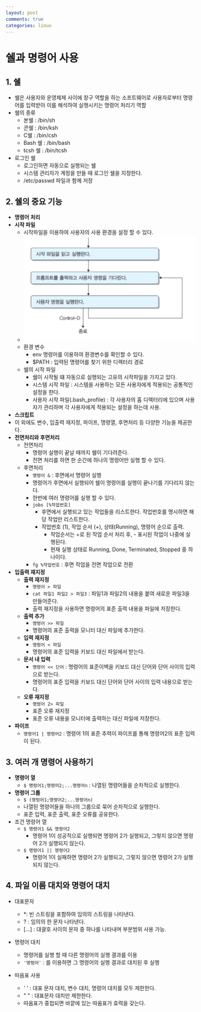 ```yaml
---
layout: post
comments: true
categories: linux
---
```




# 쉘과 명령어 사용



## 1. 쉘

- 쉘은 사용자와 운영체제 사이에 창구 역할을 하는 소프트웨어로 사용자로부터 명령어를 입력받아 이를 해석하여 실행시키는 명령어 처리기 역할
- 쉘의 종류
  - 본쉘 : /bin/sh
  - 콘쉘 : /bin/ksh
  - C쉘 :  /bin/csh
  - Bash 쉘 : /bin/bash
  - tcsh 쉘 :  /bin/tcsh
- 로그인 쉘
  - 로그인하면 자동으로 실행되는 쉘
  - 시스템 관리자가 계정을 만들 때 로그인 쉘을 지정한다.
  - /etc/passwd 파일과 함께 저장





## 2. 쉘의 중요 기능

- **명령어 처리**
- **시작 파일**
  - 시작파일을 이용하여 사용자의 사용 환경을 설정 할 수 있다.
  - ![](../../assets/linux/shell.PNG)
  - 환경 변수
    - env 명령어를 이용하여 환경변수를 확인할 수 있다.
    - $PATH : 입력된 명령어를 찾기 위한 디렉터리 경로
  - 쉘의 시작 파일
    - 쉘이 시작될 떄 자동으로 실행되는 고유의 시작파일을 가지고 있다.
    - 시스템 시작 파일 : 시스템을 사용하는 모든 사용자에게 적용되는 공통적인 설정을 한다.
    - 사용자 시작 파일(.bash_profile) : 각 사용자의 홈 디렉터리에 있으며 사용자가 관리하며 각 사용자에게 적용되는 설정을 하는데 사용.
- **스크립트**
- 이 외에도 변수, 입출력 재지정, 파이프, 명령열, 후면처리 등 다양한 기능을 제공한다.
- **전면처리와 후면처리**
  - 전면처리
    - 명령어 실행이 끝날 때까지 쉘이 기다려준다.
    - 전면 처리를 하면 한 순간에 하나의 명령어만 실행 할 수 있다.
  - 후면처리
    - `명령어 &` : 후면에서 명령어 실행
    - 명령어가 후면에서 실행되어 쉘이 명령어를 실행이 끝나기를 기다리지 않는다.
    - 한번에 여러 명령어를 실행 할 수 있다.
    - `jobs [%작업번호]`
      - 후면에서 실행되고 있는 작업들을 리스트한다. 작업번호를 명시하면 해당 작업만 리스트한다.
      - 작업번호 (1), 작업 순서 (+), 상태(Running), 명령어 순으로 출력.
        - 작업순서는 +로 된 작업 순서 처리 후, - 표시된 작업이 나중에 실행된다.
        - 현재 실행 상태로 Running, Done, Terminated, Stopped 중 하나이다.
    - `fg %작업번호` : 후면 작업을 전면 작업으로 전환
- **입출력 재지정**
  - **출력 재지정**
    - `명령어 > 파일`
    - `cat 파일1 파일2 > 파일3` : 파일1과 파일2의 내용을 붙여 새로운 파일3을 만들어준다.
    - 출력 재지정을 사용하면 명령어의 표준 출력 내용을 파일에 저장한다.
  - **출력 추가**
    - `명령어 >> 파일`
    - 명령어의 표준 출력을 모니터 대신 파일에 추가한다.
  - **입력 재지정**
    - `명령어 < 파일`
    - 명령어의 표준 입력을 키보드 대신 파일에서 받는다.
  - **문서 내 입력**
    - `명령어 << 단어` : 명령어의 표준이벽을 키보드 대신 단어와 단어 사이의 입력으로 받는다.
    - 명령어의 표준 입력을 키보드 대신 단어와 단어 사이의 입력 내용으로 받는다.
  - **오류 재지정**
    - `명령어 2> 파일`
    - 표준 오류 재지정
    - 표준 오류 내용을 모니터에 출력하는 대신 파일에 저장한다.
- **파이프**
  - `명령어1 | 명령어2` : 명령어 1의 표준 추력이 파이프를 통해 명령어2의 표준 입력이 된다.



## 3. 여러 개 명령어 사용하기

- **명령어 열**
  - `$ 명렁어1;명령어2;...명령어n` : 나열된 명령어들을 순차적으로 실행한다.
- **명령어 그룹**
  - `$ (명렁어1;명령어2;...명령어n)`
  - 나열된 명령어들을 하나의 그룹으로 묶어 순차적으로 실행한다.
  - 표준 입력, 표준 출력, 표준 오류를 공유한다.
- 조건 명령어 열
  - `$ 명령어1 && 명령어2`
    - 명령어 1이 성공적으로 실행되면 명령어 2가 실행되고, 그렇지 않으면 명령어 2가 실행되지 않는다.
  - `$ 명령어1 || 명령어2`
    - 명령어 1이 실패하면 명령어 2가 실행되고, 그렇지 않으면 명령어 2가 실행되지 않는다.



## 4. 파일 이름 대치와 명령어 대치

- 대표문자 
  - \*: 빈 스트링을 포함하여 임의의 스트링을 나타낸다.
  - ? : 임의의 한 문자 나타낸다.
  - [...] : 대괄호 사이의 문자 중 하나를 나타내며 부분범위 사용 가능.

- 명령어 대치
  - 명령어를 실행 할 때 다른 명령어의 실행 결과를 이용
  - `'명령어'` : 를 이용하면 그 명령어의 실행 결과로 대치된 후 실행
- 따옴표 사용
  - ' ' : 대표 문자 대치, 변수 대치, 명령어 대치를 모두 제한한다.
  - " " : 대표문자 대치만 제한한다.
  - 따옴표가 중첩되면 바깥에 있는 따옴표가 효력을 갖는다.




